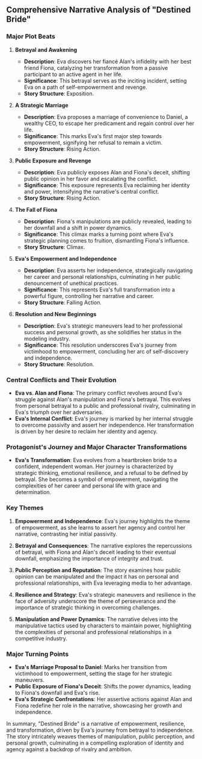 ## Comprehensive Narrative Analysis of "Destined Bride"

### Major Plot Beats

1. **Betrayal and Awakening**
   - **Description**: Eva discovers her fiancé Alan's infidelity with her best friend Fiona, catalyzing her transformation from a passive participant to an active agent in her life.
   - **Significance**: This betrayal serves as the inciting incident, setting Eva on a path of self-empowerment and revenge.
   - **Story Structure**: Exposition.

2. **A Strategic Marriage**
   - **Description**: Eva proposes a marriage of convenience to Daniel, a wealthy CEO, to escape her predicament and regain control over her life.
   - **Significance**: This marks Eva's first major step towards empowerment, signifying her refusal to remain a victim.
   - **Story Structure**: Rising Action.

3. **Public Exposure and Revenge**
   - **Description**: Eva publicly exposes Alan and Fiona's deceit, shifting public opinion in her favor and escalating the conflict.
   - **Significance**: This exposure represents Eva reclaiming her identity and power, intensifying the narrative's central conflict.
   - **Story Structure**: Rising Action.

4. **The Fall of Fiona**
   - **Description**: Fiona's manipulations are publicly revealed, leading to her downfall and a shift in power dynamics.
   - **Significance**: This climax marks a turning point where Eva's strategic planning comes to fruition, dismantling Fiona's influence.
   - **Story Structure**: Climax.

5. **Eva's Empowerment and Independence**
   - **Description**: Eva asserts her independence, strategically navigating her career and personal relationships, culminating in her public denouncement of unethical practices.
   - **Significance**: This represents Eva's full transformation into a powerful figure, controlling her narrative and career.
   - **Story Structure**: Falling Action.

6. **Resolution and New Beginnings**
   - **Description**: Eva's strategic maneuvers lead to her professional success and personal growth, as she solidifies her status in the modeling industry.
   - **Significance**: This resolution underscores Eva's journey from victimhood to empowerment, concluding her arc of self-discovery and independence.
   - **Story Structure**: Resolution.

### Central Conflicts and Their Evolution

- **Eva vs. Alan and Fiona**: The primary conflict revolves around Eva's struggle against Alan's manipulation and Fiona's betrayal. This evolves from personal betrayal to a public and professional rivalry, culminating in Eva's triumph over her adversaries.
- **Eva's Internal Conflict**: Eva's journey is marked by her internal struggle to overcome passivity and assert her independence. Her transformation is driven by her desire to reclaim her identity and agency.

### Protagonist's Journey and Major Character Transformations

- **Eva's Transformation**: Eva evolves from a heartbroken bride to a confident, independent woman. Her journey is characterized by strategic thinking, emotional resilience, and a refusal to be defined by betrayal. She becomes a symbol of empowerment, navigating the complexities of her career and personal life with grace and determination.

### Key Themes

1. **Empowerment and Independence**: Eva's journey highlights the theme of empowerment, as she learns to assert her agency and control her narrative, contrasting her initial passivity.
   
2. **Betrayal and Consequences**: The narrative explores the repercussions of betrayal, with Fiona and Alan's deceit leading to their eventual downfall, emphasizing the importance of integrity and trust.

3. **Public Perception and Reputation**: The story examines how public opinion can be manipulated and the impact it has on personal and professional relationships, with Eva leveraging media to her advantage.

4. **Resilience and Strategy**: Eva's strategic maneuvers and resilience in the face of adversity underscore the theme of perseverance and the importance of strategic thinking in overcoming challenges.

5. **Manipulation and Power Dynamics**: The narrative delves into the manipulative tactics used by characters to maintain power, highlighting the complexities of personal and professional relationships in a competitive industry.

### Major Turning Points

- **Eva's Marriage Proposal to Daniel**: Marks her transition from victimhood to empowerment, setting the stage for her strategic maneuvers.
- **Public Exposure of Fiona's Deceit**: Shifts the power dynamics, leading to Fiona's downfall and Eva's rise.
- **Eva's Strategic Confrontations**: Her assertive actions against Alan and Fiona redefine her role in the narrative, showcasing her growth and independence.

In summary, "Destined Bride" is a narrative of empowerment, resilience, and transformation, driven by Eva's journey from betrayal to independence. The story intricately weaves themes of manipulation, public perception, and personal growth, culminating in a compelling exploration of identity and agency against a backdrop of rivalry and ambition.